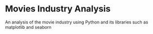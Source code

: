 # Movies Industry Analysis
An analysis of the movie industry using Python and its libraries such as matplotlib and seaborn

